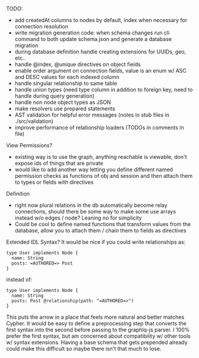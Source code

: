 TODO:
  - add createdAt columns to nodes by default, index when necessary for
    connection resolution
  - write migration generation code: when schema changes run cli command to
    both update schema.json and generate a database migration
  - during database definition handle creating extensions for UUIDs, geo, etc..
  - handle @index, @unique directives on object fields
  - enable order argument on connection fields, value is an enum w/ ASC and DESC
    values for each indexed column
  - handle singular relationship to same table
  - handle union types (need type column in addition to foreign key, need to
    handle during query generation)
  - handle non node object types as JSON
  - make resolvers use prepared statements
  - AST validation for helpful error messages (notes in stub files in
    ./src/validation)
  - improve performance of relationship loaders (TODOs in comments in file)

View Permissions?
  - existing way is to use the graph, anything reachable is viewable,
    don't expose ids of things that are private
  - would like to add another way letting you define different named permission
    checks as functions of obj and session and then attach them to types or
    fields with directives

Definition
  - right now plural relations in the db automatically become relay connections,
    should there be some way to make some use arrays instead w/o edges / node?
    Leaning no for simplicity
  - Could be cool to define named functions that transform values from the
    database, allow you to attach them / chain them to fields as directives

Extended IDL Syntax?
  It would be nice if you could write relationships as:
  ```
  type User implements Node {
    name: String
    posts: =AUTHORED=> Post
  }
  ```
  instead of:
  ```
  type User implements Node {
    name: String
    posts: Post @relationship(path: "=AUTHORED=>")
  }
  ```
  This puts the arrow in a place that feels more natural and better matches
  Cypher.  It would be easy to define a preprocessing step that converts the
  first syntax into the second before passing to the graphlq-js parser.  I 100%
  prefer the first syntax, but am concerned about compatibility w/ other tools
  w/ syntax extensions.  Having a base schema that gets prepended already could
  make this difficult so maybe there isn't that much to lose.

